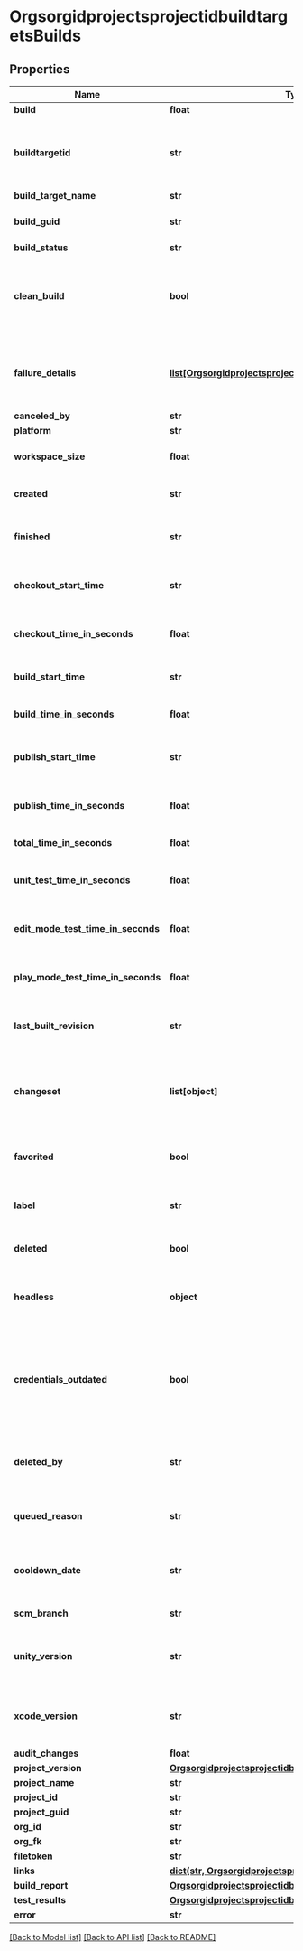 # OrgsorgidprojectsprojectidbuildtargetsBuilds

## Properties
Name | Type | Description | Notes
------------ | ------------- | ------------- | -------------
**build** | **float** |  | [optional] 
**buildtargetid** | **str** | unique id auto-generated from the build target name | [optional] 
**build_target_name** | **str** |  | [optional] 
**build_guid** | **str** | unique GUID identifying this build | [optional] 
**build_status** | **str** |  | [optional] 
**clean_build** | **bool** | if the build was built without using data cached from previous builds | [optional] 
**failure_details** | [**list[OrgsorgidprojectsprojectidbuildtargetsFailureDetails]**](OrgsorgidprojectsprojectidbuildtargetsFailureDetails.md) | list of failure details for this build attempt, when available | [optional] 
**canceled_by** | **str** |  | [optional] 
**platform** | **str** |  | [optional] 
**workspace_size** | **float** | size of workspace in bytes | [optional] 
**created** | **str** | when the build was created | [optional] 
**finished** | **str** | when the build completely finished | [optional] 
**checkout_start_time** | **str** | when the build starting checking out code | [optional] 
**checkout_time_in_seconds** | **float** | amount of time spent checking out code | [optional] 
**build_start_time** | **str** | when the build started compiling | [optional] 
**build_time_in_seconds** | **float** | amount of time spend compiling | [optional] 
**publish_start_time** | **str** | when the build started saving build artifacts | [optional] 
**publish_time_in_seconds** | **float** | amount of time spent saving build artifacts | [optional] 
**total_time_in_seconds** | **float** | total time for the build | [optional] 
**unit_test_time_in_seconds** | **float** | total time for unit test execution step | [optional] 
**edit_mode_test_time_in_seconds** | **float** | total time for unit test execution step | [optional] 
**play_mode_test_time_in_seconds** | **float** | total time for unit test execution step | [optional] 
**last_built_revision** | **str** | source control commit id for the build | [optional] 
**changeset** | **list[object]** | a list of source control changes between this and the last build | [optional] 
**favorited** | **bool** | if the build is marked as do not delete or not | [optional] 
**label** | **str** | description given when a build is favorited | [optional] 
**deleted** | **bool** | if the build is deleted or not | [optional] 
**headless** | **object** | if the build was built to run in linux headless mode | [optional] 
**credentials_outdated** | **bool** | if a newer credential has been attached to this buildtarget and the build can be re-signed | [optional] 
**deleted_by** | **str** | email address of the user who deleted this attempt | [optional] 
**queued_reason** | **str** | reason the build is currently waiting | [optional] 
**cooldown_date** | **str** | time until this build will be reconsidered for building | [optional] 
**scm_branch** | **str** | scm branch to be built | [optional] 
**unity_version** | **str** | &#x27;latest&#x27; or a unity dot version with underscores (ex. &#x27;4_6_5&#x27;) | [optional] 
**xcode_version** | **str** | &#x27;latest&#x27; or a supported xcode version (ex. &#x27;xcode7&#x27;) | [optional] 
**audit_changes** | **float** |  | [optional] 
**project_version** | [**OrgsorgidprojectsprojectidbuildtargetsProjectVersion**](OrgsorgidprojectsprojectidbuildtargetsProjectVersion.md) |  | [optional] 
**project_name** | **str** |  | [optional] 
**project_id** | **str** |  | [optional] 
**project_guid** | **str** |  | [optional] 
**org_id** | **str** |  | [optional] 
**org_fk** | **str** |  | [optional] 
**filetoken** | **str** |  | [optional] 
**links** | [**dict(str, OrgsorgidprojectsprojectidbuildtargetsLinks)**](OrgsorgidprojectsprojectidbuildtargetsLinks.md) |  | [optional] 
**build_report** | [**OrgsorgidprojectsprojectidbuildtargetsBuildReport**](OrgsorgidprojectsprojectidbuildtargetsBuildReport.md) |  | [optional] 
**test_results** | [**OrgsorgidprojectsprojectidbuildtargetsTestResults**](OrgsorgidprojectsprojectidbuildtargetsTestResults.md) |  | [optional] 
**error** | **str** |  | [optional] 

[[Back to Model list]](../README.md#documentation-for-models) [[Back to API list]](../README.md#documentation-for-api-endpoints) [[Back to README]](../README.md)

